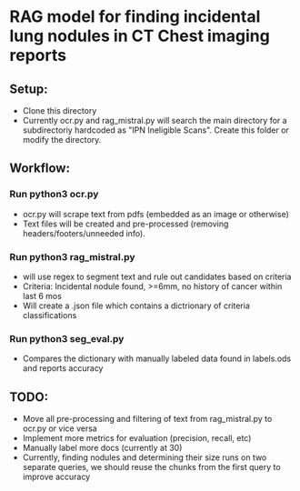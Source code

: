 # RAG model for finding incidental lung nodules in CT Chest imaging reports

## Setup:
- Clone this directory
- Currently ocr.py and rag_mistral.py will search the main directory for a subdirectoriy hardcoded as "IPN Ineligible Scans". Create this folder or modify the directory.

## Workflow:
### Run python3 ocr.py
- ocr.py will scrape text from pdfs (embedded as an image or otherwise)
- Text files will be created and pre-processed (removing headers/footers/unneeded info).

### Run python3 rag_mistral.py 
- will use regex to segment text and rule out candidates based on criteria
- Criteria: Incidental nodule found, >=6mm, no history of cancer within last 6 mos
- Will create a .json file which contains a dictrionary of criteria classifications

### Run python3 seg_eval.py
- Compares the dictionary with manually labeled data found in labels.ods and reports accuracy

## TODO:
- Move all pre-processing and filtering of text from rag_mistral.py to ocr.py or vice versa
- Implement more metrics for evaluation (precision, recall, etc)
- Manually label more docs (currently at 30)
- Currently, finding nodules and determining their size runs on two separate queries, we should reuse the chunks from the first query to improve accuracy
